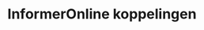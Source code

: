 ---
image: images/@stock/informer-koppelingen.png
title: InformerOnline koppelingen
link_to: /applications/informer
klass: boekhoud facturatie
---